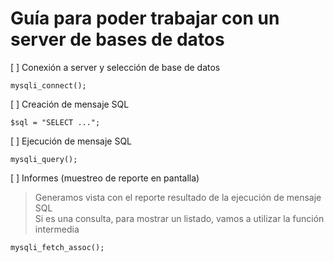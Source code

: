 # Guía para poder trabajar con un server de bases de datos 

[ ] Conexión a server y selección de base de datos

    mysqli_connect();  

[ ] Creación de mensaje SQL

    $sql = "SELECT ...";  

[ ] Ejecución de mensaje SQL

    mysqli_query();  

[ ] Informes (muestreo de reporte en pantalla)  

> Generamos vista con el reporte resultado de la ejecución de mensaje SQL  
> Si es una consulta, para mostrar un listado, vamos a utilizar 
> la función intermedia  

    mysqli_fetch_assoc();

